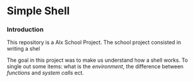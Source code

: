 # Simple Shell

### Introduction
This repository is a Alx School Project. The school project consisted in writing a shel

The goal in this project was to make us understand how a shell works. 
To single out some items: what is the *environment*, the difference between *functions* and *system calls* ect.



